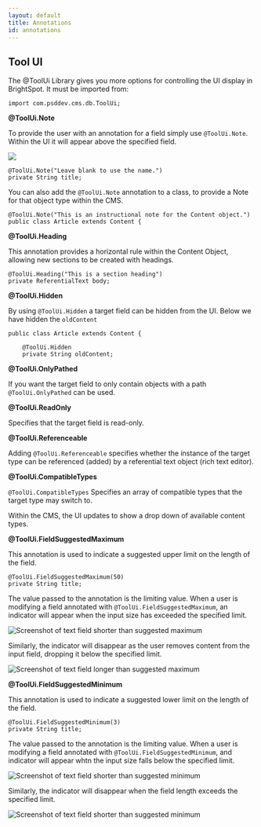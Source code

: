 ```yaml
---
layout: default
title: Annotations
id: annotations
---
```



## Tool UI

The @ToolUi Library gives you more options for controlling the UI display in BrightSpot. It must be imported from:

 `import com.psddev.cms.db.ToolUi;`

**@ToolUi.Note**

To provide the user with an annotation for a field simply use `@ToolUi.Note`. Within the UI it will appear above the specified field.

<img class="smaller" src="http://docs.brightspot.s3.amazonaws.com/annotate.png">

    @ToolUi.Note("Leave blank to use the name.")
    private String title;

You can also add the `@ToolUi.Note` annotation to a class, to provide a Note for that object type within the CMS.

    @ToolUi.Note("This is an instructional note for the Content object.")
    public class Article extends Content {

**@ToolUi.Heading**

This annotation provides a horizontal rule within the Content Object, allowing new sections to be created with headings.

    @ToolUi.Heading("This is a section heading")
    private ReferentialText body;


**@ToolUi.Hidden** 

By using  `@ToolUi.Hidden` a target field can be hidden from the UI. Below we have hidden the `oldContent` 

    public class Article extends Content {
        
        @ToolUi.Hidden
        private String oldContent;


**@ToolUi.OnlyPathed**

If you want the target field to only contain objects with a path `@ToolUi.OnlyPathed` can be used.

**@ToolUi.ReadOnly**

Specifies that the target field is read-only.


**@ToolUi.Referenceable**

Adding `@ToolUi.Referenceable` specifies whether the instance of the target type can be referenced (added) by a referential text object (rich text editor).

**@ToolUi.CompatibleTypes** 

`@ToolUi.CompatibleTypes` Specifies an array of compatible types that the target type may switch to.

Within the CMS, the UI updates to show a drop down of available content types.

**@ToolUi.FieldSuggestedMaximum**

This annotation is used to indicate a suggested upper limit on the length of the field.

    @ToolUi.FieldSuggestedMaximum(50)
    private String title;

The value passed to the annotation is the limiting value.  When a user is modifying a field annotated with `@ToolUi.FieldSuggestedMaximum`, an indicator will appear when the input size has exceeded the specified limit.

![Screenshot of text field shorter than suggested maximum](http://docs.brightspot.s3.amazonaws.com/cms_1.5.0_soft_validation_below_maximum.png)

Similarly, the indicator will disappear as the user removes content from the input field, dropping it below the specified limit.

![Screenshot of text field longer than suggested maximum](http://docs.brightspot.s3.amazonaws.com/cms_1.5.0_soft_validation_above_maximum.png)

**@ToolUi.FieldSuggestedMinimum**

This annotation is used to indicate a suggested lower limit on the length of the field.

    @ToolUi.FieldSuggestedMinimum(3)
    private String title;

The value passed to the annotation is the limiting value.  When a user is modifying a field annotated with `@ToolUi.FieldSuggestedMinimum`, and indicator will appear whtn the input size falls below the specified limit.

![Screenshot of text field shorter than suggested minimum](http://docs.brightspot.s3.amazonaws.com/cms_1.5.0_soft_validation_below_minimum.png)

Similarly, the indicator will disappear when the field length exceeds the specified limit.  

![Screenshot of text field shorter than suggested minimum](http://docs.brightspot.s3.amazonaws.com/cms_1.5.0_soft_validation_above_minimum.png)
